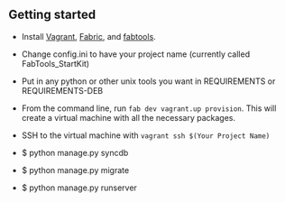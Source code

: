 Getting started
---------------

* Install [Vagrant](http://vagrantup.com),
  [Fabric](http://fabric.readthedocs.org/en/latest/installation.html),
  and [fabtools](http://fabtools.readthedocs.org/en/latest/).

* Change config.ini to have your project name (currently called FabTools_StartKit)

* Put in any python or other unix tools you want in REQUIREMENTS or REQUIREMENTS-DEB

* From the command line, run `fab dev vagrant.up provision`. This will
  create a virtual machine with all the necessary packages.

* SSH to the virtual machine with `vagrant ssh $(Your Project Name)`

* $ python manage.py syncdb
* $ python manage.py migrate
* $ python manage.py runserver
